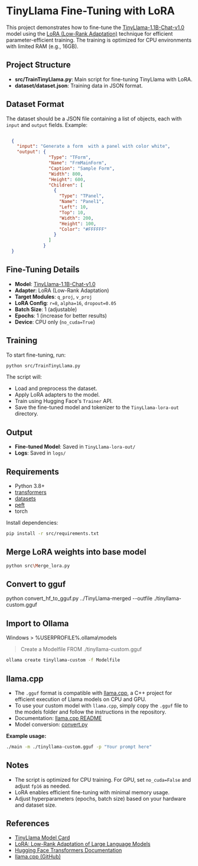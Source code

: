 # TinyLlama Fine-Tuning with LoRA

This project demonstrates how to fine-tune the [TinyLlama-1.1B-Chat-v1.0](https://huggingface.co/TinyLlama/TinyLlama-1.1B-Chat-v1.0)
model using the [LoRA (Low-Rank Adaptation)](https://arxiv.org/abs/2106.09685) technique for efficient parameter-efficient training. The training is optimized for CPU environments with limited RAM (e.g., 16GB).

## Project Structure

- **src/TrainTinyLlama.py**: Main script for fine-tuning TinyLlama with LoRA.
- **dataset/dataset.json**: Training data in JSON format.

## Dataset Format

The dataset should be a JSON file containing a list of objects, each with `input` and `output` fields. Example:

```json

  {
    "input": "Generate a form  with a panel with color white",
    "output": {
                "Type": "TForm",
                "Name": "FrmMainForm",
                "Caption": "Sample Form",
                "Width": 800,
                "Height": 600,
                "Children": [
                  {
                    "Type": "TPanel",
                    "Name": "Panel1",
                    "Left": 10,
                    "Top": 10,
                    "Width": 200,
                    "Height": 100,
                    "Color": "#FFFFFF"
                  }
                ]
              }
  }

```

## Fine-Tuning Details

- **Model**: [TinyLlama-1.1B-Chat-v1.0](https://huggingface.co/TinyLlama/TinyLlama-1.1B-Chat-v1.0)
- **Adapter**: LoRA (Low-Rank Adaptation)
- **Target Modules**: `q_proj`, `v_proj`
- **LoRA Config**: `r=8`, `alpha=16`, `dropout=0.05`
- **Batch Size**: 1 (adjustable)
- **Epochs**: 1 (increase for better results)
- **Device**: CPU only (`no_cuda=True`)

## Training

To start fine-tuning, run:

```sh
python src/TrainTinyLlama.py
```

The script will:

- Load and preprocess the dataset.
- Apply LoRA adapters to the model.
- Train using Hugging Face's `Trainer` API.
- Save the fine-tuned model and tokenizer to the `TinyLlama-lora-out` directory.

## Output

- **Fine-tuned Model**: Saved in `TinyLlama-lora-out/`
- **Logs**: Saved in `logs/`

## Requirements

- Python 3.8+
- [transformers](https://pypi.org/project/transformers/)
- [datasets](https://pypi.org/project/datasets/)
- [peft](https://pypi.org/project/peft/)
- torch

Install dependencies:

```sh
pip install -r src/requirements.txt
```

## Merge LoRA weights into base model

```sh
python src\Merge_lora.py
```

## Convert to gguf

python convert_hf_to_gguf.py ../TinyLlama-merged --outfile ./tinyllama-custom.gguf

## Import to Ollama

Windows > %USERPROFILE%\.ollama\models  

> Create a Modelfile
FROM ./tinyllama-custom.gguf

```sh
ollama create tinyllama-custom -f Modelfile
```

## llama.cpp

- The `.gguf` format is compatible with [llama.cpp](https://github.com/ggerganov/llama.cpp), a C++ project for efficient execution of Llama models on CPU and GPU.
- To use your custom model with `llama.cpp`, simply copy the `.gguf` file to the models folder and follow the instructions in the repository.
- Documentation: [llama.cpp README](https://github.com/ggerganov/llama.cpp#readme)
- Model conversion: [convert.py](https://github.com/ggerganov/llama.cpp/blob/master/convert.py)

**Example usage:**

```sh
./main -m ./tinyllama-custom.gguf -p "Your prompt here"
```

## Notes

- The script is optimized for CPU training. For GPU, set `no_cuda=False` and adjust `fp16` as needed.
- LoRA enables efficient fine-tuning with minimal memory usage.
- Adjust hyperparameters (epochs, batch size) based on your hardware and dataset size.

## References

- [TinyLlama Model Card](https://huggingface.co/TinyLlama/TinyLlama-1.1B-Chat-v1.0)
- [LoRA: Low-Rank Adaptation of Large Language Models](https://arxiv.org/abs/2106.09685)
- [Hugging Face Transformers Documentation](https://huggingface.co/docs/transformers/index)
- [llama.cpp (GitHub)](https://github.com/ggerganov/llama.cpp)
